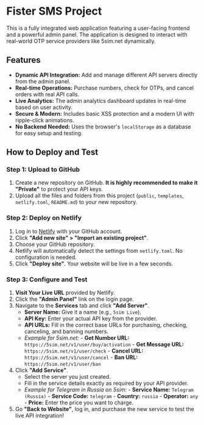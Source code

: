 # Fister SMS Project

This is a fully integrated web application featuring a user-facing frontend and a powerful admin panel. The application is designed to interact with real-world OTP service providers like 5sim.net dynamically.

## Features

- **Dynamic API Integration:** Add and manage different API servers directly from the admin panel.
- **Real-time Operations:** Purchase numbers, check for OTPs, and cancel orders with real API calls.
- **Live Analytics:** The admin analytics dashboard updates in real-time based on user activity.
- **Secure & Modern:** Includes basic XSS protection and a modern UI with ripple-click animations.
- **No Backend Needed:** Uses the browser's `localStorage` as a database for easy setup and testing.

## How to Deploy and Test

### Step 1: Upload to GitHub

1.  Create a new repository on GitHub. **It is highly recommended to make it "Private"** to protect your API keys.
2.  Upload all the files and folders from this project (`public`, `templates`, `netlify.toml`, `README.md`) to your new repository.

### Step 2: Deploy on Netlify

1.  Log in to [Netlify](https://www.netlify.com/) with your GitHub account.
2.  Click **"Add new site" > "Import an existing project"**.
3.  Choose your GitHub repository.
4.  Netlify will automatically detect the settings from `netlify.toml`. No configuration is needed.
5.  Click **"Deploy site"**. Your website will be live in a few seconds.

### Step 3: Configure and Test

1.  **Visit Your Live URL** provided by Netlify.
2.  Click the **"Admin Panel"** link on the login page.
3.  Navigate to the **Services** tab and click **"Add Server"**.
    -   **Server Name:** Give it a name (e.g., `5sim Live`).
    -   **API Key:** Enter your actual API key from the provider.
    -   **API URLs:** Fill in the correct base URLs for purchasing, checking, canceling, and banning numbers.
      -   *Example for 5sim.net:*
        -   **Get Number URL:** `https://5sim.net/v1/user/buy/activation`
        -   **Get Message URL:** `https://5sim.net/v1/user/check`
        -   **Cancel URL:** `https://5sim.net/v1/user/cancel`
        -   **Ban URL:** `https://5sim.net/v1/user/ban`
4.  Click **"Add Service"**.
    -   Select the server you just created.
    -   Fill in the service details exactly as required by your API provider.
      -   *Example for Telegram in Russia on 5sim:*
        -   **Service Name:** `Telegram (Russia)`
        -   **Service Code:** `telegram`
        -   **Country:** `russia`
        -   **Operator:** `any`
        -   **Price:** Enter the price you want to charge.
5.  Go **"Back to Website"**, log in, and purchase the new service to test the live API integration!
